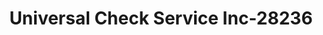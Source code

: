 ---
f_zip-code: 37086
f_state-code: TN
title: Universal Check Service Inc-28236
f_phone: 615-329-0026
f_city-only: La Vergne
f_address: 5432 Murfreesboro Road La Vergne
f_location-unique-id: '28236'
slug: universal-check-service-inc-28236
updated-on: '2024-05-30T13:46:58.046Z'
created-on: '2024-05-30T13:36:59.803Z'
published-on: '2024-05-30T13:54:32.469Z'
f_city-state: cms/city/la-vergne-tn.md
f_company: cms/company/universal-check-service-inc.md
f_state: cms/state/tennessee.md
layout: '[payday-loan].html'
tags: payday-loan
---